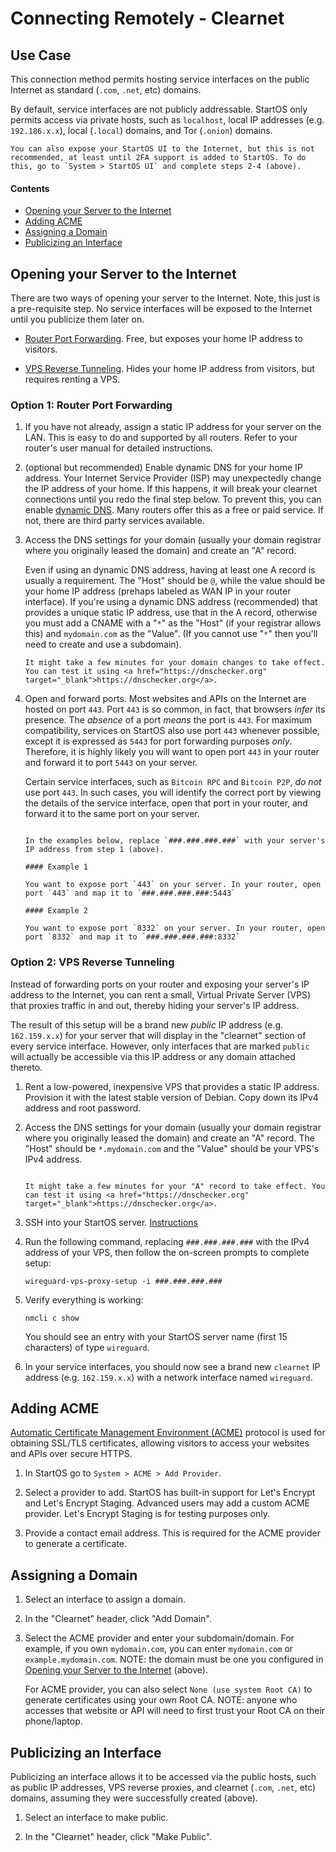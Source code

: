 # Connecting Remotely - Clearnet

## Use Case

This connection method permits hosting service interfaces on the public Internet as standard (`.com`, `.net`, etc) domains.

By default, service interfaces are not publicly addressable. StartOS only permits access via private hosts, such as `localhost`, local IP addresses (e.g. `192.186.x.x`), local (`.local`) domains, and Tor (`.onion`) domains.

```admonish warning title="Exposing StartOS UI"
You can also expose your StartOS UI to the Internet, but this is not recommended, at least until 2FA support is added to StartOS. To do this, go to `System > StartOS UI` and complete steps 2-4 (above).
```

#### Contents

- [Opening your Server to the Internet](#opening-your-server-to-the-internet)
- [Adding ACME](#adding-acme)
- [Assigning a Domain](#assigning-a-domain)
- [Publicizing an Interface](#publicizing-an-interface)

## Opening your Server to the Internet

There are two ways of opening your server to the Internet. Note, this just is a pre-requisite step. No service interfaces will be exposed to the Internet until you publicize them later on.

- [Router Port Forwarding](#option-1-router-port-forwarding). Free, but exposes your home IP address to visitors.

- [VPS Reverse Tunneling](#option-2-vps-reverse-tunneling). Hides your home IP address from visitors, but requires renting a VPS.

### Option 1: Router Port Forwarding

1. If you have not already, assign a static IP address for your server on the LAN. This is easy to do and supported by all routers. Refer to your router's user manual for detailed instructions.

1. (optional but recommended) Enable dynamic DNS for your home IP address. Your Internet Service Provider (ISP) may unexpectedly change the IP address of your home. If this happens, it will break your clearnet connections until you redo the final step below. To prevent this, you can enable <a href="https://en.wikipedia.org/wiki/Dynamic_DNS" target="_blank">dynamic DNS</a>. Many routers offer this as a free or paid service. If not, there are third party services available.

1. Access the DNS settings for your domain (usually your domain registrar where you originally leased the domain) and create an "A" record.

   Even if using an dynamic DNS address, having at least one A record is usually a requirement. The "Host" should be `@`, while the value should be your home IP address (prehaps labeled as WAN IP in your router interface). If you're using a dynamic DNS address (recommended) that provides a unique static IP address, use that in the A record, otherwise you must add a CNAME with a "`*`" as the "Host" (if your registrar allows this) and `mydomain.com` as the "Value". (If you cannot use "`*`" then you'll need to create and use a subdomain).

   ```admonish warning
   It might take a few minutes for your domain changes to take effect. You can test it using <a href="https://dnschecker.org" target="_blank">https://dnschecker.org</a>.
   ```

1. Open and forward ports. Most websites and APIs on the Internet are hosted on port `443`. Port `443` is so common, in fact, that browsers _infer_ its presence. The _absence_ of a port _means_ the port is `443`. For maximum compatibility, services on StartOS also use port `443` whenever possible, except it is expressed as `5443` for port forwarding purposes _only_. Therefore, it is highly likely you will want to open port `443` in your router and forward it to port `5443` on your server.

   Certain service interfaces, such as `Bitcoin RPC` and `Bitcoin P2P`, _do not_ use port `443`. In such cases, you will identify the correct port by viewing the details of the service interface, open that port in your router, and forward it to the same port on your server.

   ```admonish example title="Examples"

   In the examples below, replace `###.###.###.###` with your server's IP address from step 1 (above).

   #### Example 1

   You want to expose port `443` on your server. In your router, open port `443` and map it to `###.###.###.###:5443`

   #### Example 2

   You want to expose port `8332` on your server. In your router, open port `8332` and map it to `###.###.###.###:8332`
   ```

### Option 2: VPS Reverse Tunneling

Instead of forwarding ports on your router and exposing your server's IP address to the Internet, you can rent a small, Virtual Private Server (VPS) that proxies traffic in and out, thereby hiding your server's IP address.

The result of this setup will be a brand new _public_ IP address (e.g. `162.159.x.x`) for your server that will display in the "clearnet" section of every service interface. However, only interfaces that are marked `public` will actually be accessible via this IP address or any domain attached thereto.

1.  Rent a low-powered, inexpensive VPS that provides a static IP address. Provision it with the latest stable version of Debian. Copy down its IPv4 address and root password.

1.  Access the DNS settings for your domain (usually your domain registrar where you originally leased the domain) and create an "A" record. The "Host" should be `*.mydomain.com` and the "Value" should be your VPS's IPv4 address.

    ```admonish warning

    It might take a few minutes for your "A" record to take effect. You can test it using <a href="https://dnschecker.org" target="_blank">https://dnschecker.org</a>.
    ```

1.  SSH into your StartOS server. [Instructions](../../user-manual/ssh.html)

1.  Run the following command, replacing `###.###.###.###` with the IPv4 address of your VPS, then follow the on-screen prompts to complete setup:

        wireguard-vps-proxy-setup -i ###.###.###.###

1.  Verify everything is working:

        nmcli c show

    You should see an entry with your StartOS server name (first 15 characters) of type `wireguard`.

1.  In your service interfaces, you should now see a brand new `clearnet` IP address (e.g. `162.159.x.x`) with a network interface named `wireguard`.

## Adding ACME

<a href="https://en.wikipedia.org/wiki/Automatic_Certificate_Management_Environment" target="_blank">Automatic Certificate Management Environment (ACME)</a> protocol is used for obtaining SSL/TLS certificates, allowing visitors to access your websites and APIs over secure HTTPS.

1. In StartOS go to `System > ACME > Add Provider`.

1. Select a provider to add. StartOS has built-in support for Let's Encrypt and Let's Encrypt Staging. Advanced users may add a custom ACME provider. Let's Encrypt Staging is for testing purposes only.

1. Provide a contact email address. This is required for the ACME provider to generate a certificate.

## Assigning a Domain

1. Select an interface to assign a domain.

1. In the "Clearnet" header, click "Add Domain".

1. Select the ACME provider and enter your subdomain/domain. For example, if you own `mydomain.com`, you can enter `mydomain.com` or `example.mydomain.com`. NOTE: the domain must be one you configured in [Opening your Server to the Internet](#opening-your-server-to-the-internet) (above).

   For ACME provider, you can also select `None (use system Root CA)` to generate certificates using your own Root CA. NOTE: anyone who accesses that website or API will need to first trust your Root CA on their phone/laptop.

## Publicizing an Interface

Publicizing an interface allows it to be accessed via the public hosts, such as public IP addresses, VPS reverse proxies, and clearnet (`.com`, `.net`, etc) domains, assuming they were successfully created (above).

1. Select an interface to make public.

1. In the "Clearnet" header, click "Make Public".
